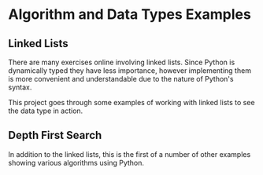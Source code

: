 # Algorithm and Data Types Examples

## Linked Lists

There are many exercises online involving linked lists.  Since Python is dynamically typed they have less importance, however implementing them is more convenient and understandable due to the nature of Python's syntax.

This project goes through some examples of working with linked lists to see the data type in action.

## Depth First Search

In addition to the linked lists, this is the first of a number of other examples showing various algorithms using Python.
